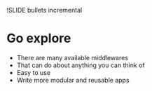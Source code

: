 !SLIDE bullets incremental
# Go explore
* There are many available middlewares
* That can do about anything you can think of
* Easy to use
* Write more modular and reusable apps